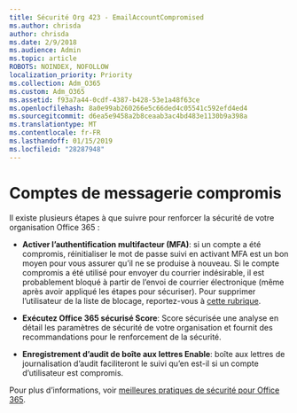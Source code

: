 ```yaml
---
title: Sécurité Org 423 - EmailAccountCompromised
ms.author: chrisda
author: chrisda
ms.date: 2/9/2018
ms.audience: Admin
ms.topic: article
ROBOTS: NOINDEX, NOFOLLOW
localization_priority: Priority
ms.collection: Adm_O365
ms.custom: Adm_O365
ms.assetid: f93a7a44-0cdf-4387-b428-53e1a48f63ce
ms.openlocfilehash: 8a0e99ab260266e5c66ded4c05541c592efd4ed4
ms.sourcegitcommit: d6ea5e9458a2b8ceaab3ac4bd483e1130b9a398a
ms.translationtype: MT
ms.contentlocale: fr-FR
ms.lasthandoff: 01/15/2019
ms.locfileid: "28287948"
---
```

# <a name="compromised-email-accounts"></a>Comptes de messagerie compromis

Il existe plusieurs étapes à que suivre pour renforcer la sécurité de votre organisation Office 365 :
  
- **Activer l’authentification multifacteur (MFA)**: si un compte a été compromis, réinitialiser le mot de passe suivi en activant MFA est un bon moyen pour vous assurer qu’il ne se produise à nouveau. Si le compte compromis a été utilisé pour envoyer du courrier indésirable, il est probablement bloqué à partir de l’envoi de courrier électronique (même après avoir appliqué les étapes pour sécuriser). Pour supprimer l’utilisateur de la liste de blocage, reportez-vous à [cette rubrique](https://technet.microsoft.com/library/ms.exch.eac.actioncenter.aspx).
    
- **Exécutez Office 365 sécurisé Score**: Score sécurisée une analyse en détail les paramètres de sécurité de votre organisation et fournit des recommandations pour le renforcement de la sécurité.
    
- **Enregistrement d’audit de boîte aux lettres Enable**: boîte aux lettres de journalisation d’audit faciliteront le suivi qu’en est-il si un compte d’utilisateur est compromis.
    
Pour plus d’informations, voir [meilleures pratiques de sécurité pour Office 365](https://support.office.com/article/9295e396-e53d-49b9-ae9b-0b5828cdedc3.aspx).
  

